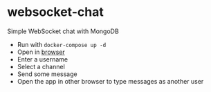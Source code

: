 # websocket-chat

Simple WebSocket chat with MongoDB

- Run with `docker-compose up -d`
- Open in [browser](http://localhost/chat)
- Enter a username
- Select a channel
- Send some message
- Open the app in other browser to type messages as another user
